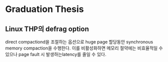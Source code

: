 # Graduation Thesis
## Linux THP의 defrag option
 direct compactiond을 조절하는 옵션으로 huge page 할당동안 synchronous memory compaction을 수행한다. 
 이를 비활성화하면 메모리 절약에는 비효율적일 수 있으나 page fault 시 발생하는latency를 줄일 수 있다.
